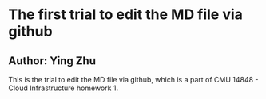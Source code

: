 # The first trial to edit the MD file via github
## Author: Ying Zhu
This is the trial to edit the MD file via github, which is a part of CMU 14848 - Cloud Infrastructure homework 1.

